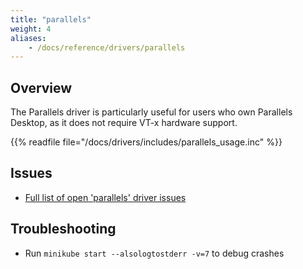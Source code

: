 ```yaml
---
title: "parallels"
weight: 4
aliases:
    - /docs/reference/drivers/parallels
---
```


## Overview

The Parallels driver is particularly useful for users who own Parallels Desktop, as it does not require VT-x hardware support.

{{% readfile file="/docs/drivers/includes/parallels_usage.inc" %}}

## Issues

* [Full list of open 'parallels' driver issues](https://github.com/kubernetes/minikube/labels/co%2Fparallels)

## Troubleshooting

* Run `minikube start --alsologtostderr -v=7` to debug crashes
